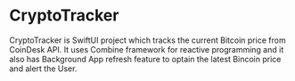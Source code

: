 # CryptoTracker

CryptoTracker is SwiftUI project which tracks the current Bitcoin price from CoinDesk API. 
It uses Combine framework for reactive programming and it also has Background App refresh feature to optain the latest Bincoin price and alert the User.
